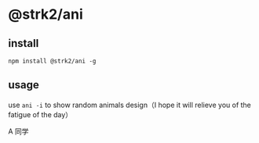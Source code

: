 # @strk2/ani

## install

```
npm install @strk2/ani -g
```

## usage

use `ani -i` to show random animals design（I hope it will relieve you of the fatigue of the day）



A 同学